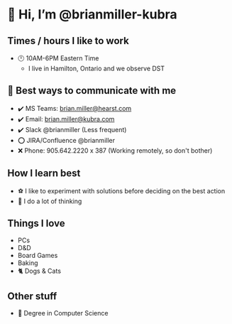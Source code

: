 
# 👋 Hi, I’m @brianmiller-kubra

## Times / hours I like to work
- 🕛 10AM-6PM Eastern Time
  - I live in Hamilton, Ontario and we observe DST

## 📱 Best ways to communicate with me
- ✔️ MS Teams: brian.miller@hearst.com
- ✔️ Email: brian.miller@kubra.com
- ✔️ Slack @brianmiller (Less frequent)
- ⭕ JIRA/Confluence @brianmiller
- ❌ Phone: 905.642.2220 x 387 (Working remotely, so don't bother)

## How I learn best
- ⚽ I like to experiment with solutions before deciding on the best action
- 💭 I do a lot of thinking

## Things I love
- PCs
- D&D
- Board Games
- Baking
- 🐈 Dogs & Cats

## Other stuff
- 📜 Degree in Computer Science

<!---
brianmiller-kubra/evanezewski-kubra is a ✨ special ✨ repository because its `README.md` (this file) appears on your GitHub profile.
You can click the Preview link to take a look at your changes.
--->
